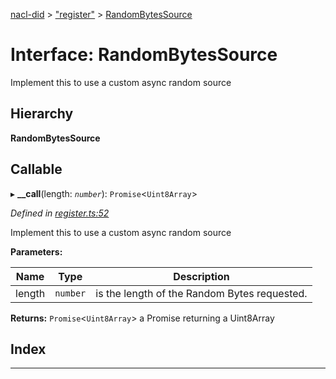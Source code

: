 [nacl-did](../README.md) > ["register"](../modules/_register_.md) > [RandomBytesSource](../interfaces/_register_.randombytessource.md)

# Interface: RandomBytesSource

Implement this to use a custom async random source

## Hierarchy

**RandomBytesSource**

## Callable
▸ **__call**(length: *`number`*): `Promise`<`Uint8Array`>

*Defined in [register.ts:52](https://github.com/uport-project/nacl-did/blob/89cb74c/src/register.ts#L52)*

Implement this to use a custom async random source

**Parameters:**

| Name | Type | Description |
| ------ | ------ | ------ |
| length | `number` |  is the length of the Random Bytes requested. |

**Returns:** `Promise`<`Uint8Array`>
a Promise returning a Uint8Array

## Index

---

